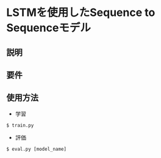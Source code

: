# LSTMを使用したSequence to Sequenceモデル

## 説明

## 要件

## 使用方法

- 学習
```
$ train.py
```

- 評価
```
$ eval.py [model_name]
```